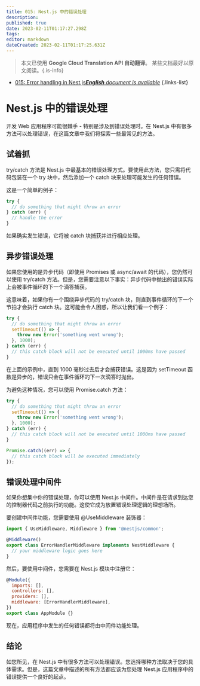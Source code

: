 ```yaml
---
title: 015: Nest.js 中的错误处理
description: 
published: true
date: 2023-02-11T01:17:27.298Z
tags: 
editor: markdown
dateCreated: 2023-02-11T01:17:25.631Z
---
```


> 本文已使用 **Google Cloud Translation API 自动翻译**。
某些文档最好以原文阅读。{.is-info}



- [015: Error handling in Nest.js***English** document is available*](/en/Knowledge-base/Nest-js/Learning/015-error-handling-in-nest-js)
{.links-list}


# Nest.js 中的错误处理

开发 Web 应用程序可能很棘手 - 特别是涉及到错误处理时。在 Nest.js 中有很多方法可以处理错误，在这篇文章中我们将探索一些最常见的方法。

## 试着抓

try/catch 方法是 Nest.js 中最基本的错误处理方式。要使用此方法，您只需将代码包装在一个 try 块中，然后添加一个 catch 块来处理可能发生的任何错误。

这是一个简单的例子：

```javascript
try {
  // do something that might throw an error
} catch (err) {
  // handle the error
}
```

如果确实发生错误，它将被 catch 块捕获并进行相应处理。

## 异步错误处理

如果您使用的是异步代码（即使用 Promises 或 async/await 的代码），您仍然可以使用 try/catch 方法。但是，您需要注意以下事实：异步代码中抛出的错误实际上会被事件循环的下一个滴答捕获。

这意味着，如果你有一个围绕异步代码的 try/catch 块，则直到事件循环的下一个节拍才会执行 catch 块。这可能会令人困惑，所以让我们看一个例子：

```javascript
try {
  // do something that might throw an error
  setTimeout(() => {
    throw new Error('something went wrong');
  }, 1000);
} catch (err) {
  // this catch block will not be executed until 1000ms have passed
}
```

在上面的示例中，直到 1000 毫秒过去后才会捕获错误。这是因为 setTimeout 函数是异步的，错误只会在事件循环的下一次滴答时抛出。

为避免这种情况，您可以使用 Promise.catch 方法：

```javascript
try {
  // do something that might throw an error
  setTimeout(() => {
    throw new Error('something went wrong');
  }, 1000);
} catch (err) {
  // this catch block will not be executed until 1000ms have passed
}

Promise.catch((err) => {
  // this catch block will be executed immediately
});
```

## 错误处理中间件

如果你想集中你的错误处理，你可以使用 Nest.js 中间件。中间件是在请求到达您的控制器代码之前执行的功能。这使它成为放置错误处理逻辑的理想场所。

要创建中间件功能，您需要使用 @UseMiddleware 装饰器：

```javascript
import { UseMiddleware, Middleware } from '@nestjs/common';

@Middleware()
export class ErrorHandlerMiddleware implements NestMiddleware {
  // your middleware logic goes here
}
```

然后，要使用中间件，您需要在 Nest.js 模块中注册它：

```javascript
@Module({
  imports: [],
  controllers: [],
  providers: [],
  middleware: [ErrorHandlerMiddleware],
})
export class AppModule {}
```

现在，应用程序中发生的任何错误都将由中间件功能处理。

## 结论

如您所见，在 Nest.js 中有很多方法可以处理错误。您选择哪种方法取决于您的具体需求。但是，这篇文章中描述的所有方法都应该为您处理 Nest.js 应用程序中的错误提供一个良好的起点。
